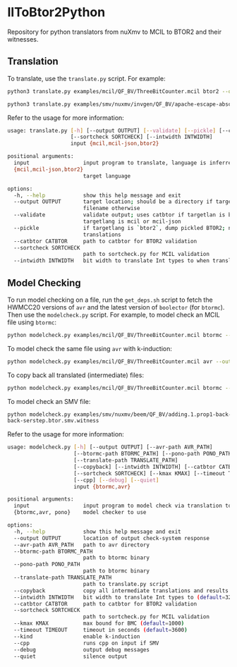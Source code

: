 # IlToBtor2Python

Repository for python translators from nuXmv to MCIL to BTOR2 and their witnesses. 

## Translation
To translate, use the `translate.py` script. For example:

```bash
python3 translate.py examples/mcil/QF_BV/ThreeBitCounter.mcil btor2 --output ThreeBitCounter.btor2
```
```bash
python3 translate.py examples/smv/nuxmv/invgen/QF_BV/apache-escape-absolute.c.smv mcil --output apache-escape-absolute.c.mcil
```

Refer to the usage for more information:
```bash
usage: translate.py [-h] [--output OUTPUT] [--validate] [--pickle] [--catbtor CATBTOR]
                    [--sortcheck SORTCHECK] [--intwidth INTWIDTH]
                    input {mcil,mcil-json,btor2}

positional arguments:
  input                 input program to translate, language is inferred from file extension
  {mcil,mcil-json,btor2}
                        target language

options:
  -h, --help            show this help message and exit
  --output OUTPUT       target location; should be a directory if targetlang is 'btor2', a
                        filename otherwise
  --validate            validate output; uses catbtor if targetlan is btor2, sortcheck.py if
                        targetlang is mcil or mcil-json
  --pickle              if targetlang is `btor2`, dump pickled BTOR2; needed for witness
                        translations
  --catbtor CATBTOR     path to catbtor for BTOR2 validation
  --sortcheck SORTCHECK
                        path to sortcheck.py for MCIL validation
  --intwidth INTWIDTH   bit width to translate Int types to when translating to BTOR2
```

## Model Checking
To run model checking on a file, run the `get_deps.sh` script to fetch the HWMCC20 versions of `avr` and the latest version of `boolector` (for `btormc`). Then use the `modelcheck.py` script. For example, to model check an MCIL file using `btormc`:
```bash
python modelcheck.py examples/mcil/QF_BV/ThreeBitCounter.mcil btormc --output ThreeBitCounter.witness
```

To model check the same file using `avr` with k-induction:
```bash
python modelcheck.py examples/mcil/QF_BV/ThreeBitCounter.mcil avr --output ThreeBitCounter.witness --kind
```

To copy back all translated (intermediate) files:
```bash
python modelcheck.py examples/mcil/QF_BV/ThreeBitCounter.mcil btormc --output ThreeBitCounter --copyback
```

To model check an SMV file:
```bash
python modelcheck.py examples/smv/nuxmv/beem/QF_BV/adding.1.prop1-back-serstep.btor.smv btormc --output adding.1.prop1-
back-serstep.btor.smv.witness
```

Refer to the usage for more information:
```bash
usage: modelcheck.py [-h] [--output OUTPUT] [--avr-path AVR_PATH]
                     [--btormc-path BTORMC_PATH] [--pono-path PONO_PATH]
                     [--translate-path TRANSLATE_PATH]
                     [--copyback] [--intwidth INTWIDTH] [--catbtor CATBTOR]
                     [--sortcheck SORTCHECK] [--kmax KMAX] [--timeout TIMEOUT] [--kind]
                     [--cpp] [--debug] [--quiet]
                     input {btormc,avr}

positional arguments:
  input                 input program to model check via translation to btor2
  {btormc,avr, pono}    model checker to use

options:
  -h, --help            show this help message and exit
  --output OUTPUT       location of output check-system response
  --avr-path AVR_PATH   path to avr directory
  --btormc-path BTORMC_PATH
                        path to btormc binary
  --pono-path PONO_PATH
                        path to btormc binary
  --translate-path TRANSLATE_PATH
                        path to translate.py script
  --copyback            copy all intermediate translations and results to output location
  --intwidth INTWIDTH   bit width to translate Int types to (default=32)
  --catbtor CATBTOR     path to catbtor for BTOR2 validation
  --sortcheck SORTCHECK
                        path to sortcheck.py for MCIL validation
  --kmax KMAX           max bound for BMC (default=1000)
  --timeout TIMEOUT     timeout in seconds (default=3600)
  --kind                enable k-induction
  --cpp                 runs cpp on input if SMV
  --debug               output debug messages
  --quiet               silence output
```
